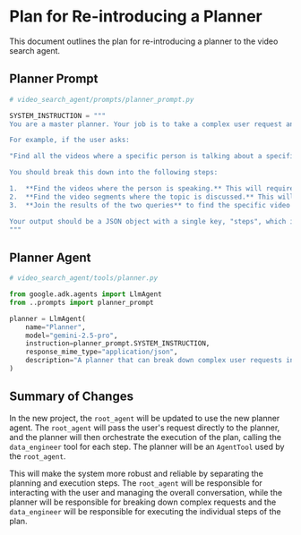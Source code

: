 # Plan for Re-introducing a Planner

This document outlines the plan for re-introducing a planner to the video search agent.

## Planner Prompt

```python
# video_search_agent/prompts/planner_prompt.py

SYSTEM_INSTRUCTION = """
You are a master planner. Your job is to take a complex user request and break it down into a series of smaller, more manageable steps. Each step should be a clear and concise instruction that can be executed by a data engineer.

For example, if the user asks:

"Find all the videos where a specific person is talking about a specific topic, and then find the part of the video where they talk about it."

You should break this down into the following steps:

1.  **Find the videos where the person is speaking.** This will require a query to the `videos_metadata` table.
2.  **Find the video segments where the topic is discussed.** This will require a query to the `video_segments` table.
3.  **Join the results of the two queries** to find the specific video segments where the person is talking about the topic.

Your output should be a JSON object with a single key, "steps", which is a list of strings. Each string is a step in the plan.
"""
```

## Planner Agent

```python
# video_search_agent/tools/planner.py

from google.adk.agents import LlmAgent
from ..prompts import planner_prompt

planner = LlmAgent(
    name="Planner",
    model="gemini-2.5-pro",
    instruction=planner_prompt.SYSTEM_INSTRUCTION,
    response_mime_type="application/json",
    description="A planner that can break down complex user requests into a series of smaller, more manageable steps."
)
```

## Summary of Changes

In the new project, the `root_agent` will be updated to use the new planner agent. The `root_agent` will pass the user's request directly to the planner, and the planner will then orchestrate the execution of the plan, calling the `data_engineer` tool for each step. The planner will be an `AgentTool` used by the `root_agent`.

This will make the system more robust and reliable by separating the planning and execution steps. The `root_agent` will be responsible for interacting with the user and managing the overall conversation, while the planner will be responsible for breaking down complex requests and the `data_engineer` will be responsible for executing the individual steps of the plan.
